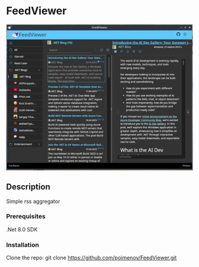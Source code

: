 # FeedViewer

![Screenshot of the UI](/img/screen.jpg)

## Description

Simple rss aggregator

### Prerequisites

.Net 8.0 SDK 

### Installation

Clone the repo:
git clone https://github.com/poimenov/FeedViewer.git